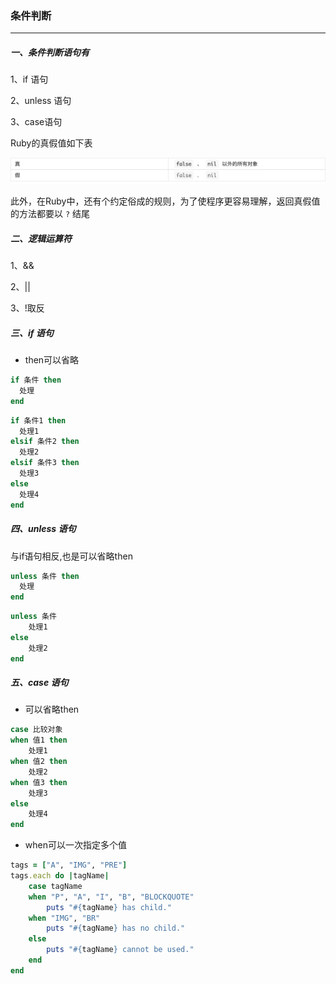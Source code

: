 ### 条件判断

---

#####  一、条件判断语句有

1、if 语句

2、unless 语句

3、case语句

Ruby的真假值如下表

![image-20211020233853726](images/条件控制语句01.png)

此外，在Ruby中，还有个约定俗成的规则，为了使程序更容易理解，返回真假值的方法都要以 `?` 结尾

#####  二、逻辑运算符

1、&&

2、||

3、!取反

##### 三、if 语句

* then可以省略

```ruby
if 条件 then
  处理
end
```

```ruby
if 条件1 then
  处理1
elsif 条件2 then
  处理2
elsif 条件3 then
  处理3
else
  处理4
end
```

##### 四、unless 语句

与if语句相反,也是可以省略then

```ruby
unless 条件 then
  处理
end
```

```ruby
unless 条件
    处理1
else
    处理2
end
```

##### 五、case 语句

* 可以省略then

```ruby
case 比较对象
when 值1 then
    处理1
when 值2 then
    处理2
when 值3 then
    处理3
else 
    处理4
end
```

* when可以一次指定多个值

```ruby
tags = ["A", "IMG", "PRE"]
tags.each do |tagName|
    case tagName
    when "P", "A", "I", "B", "BLOCKQUOTE"
        puts "#{tagName} has child."
    when "IMG", "BR"
        puts "#{tagName} has no child."
    else
        puts "#{tagName} cannot be used."
    end
end
```



